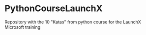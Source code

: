 # PythonCourseLaunchX
Repository with the 10 "Katas" from python course for the LaunchX Microsoft training
